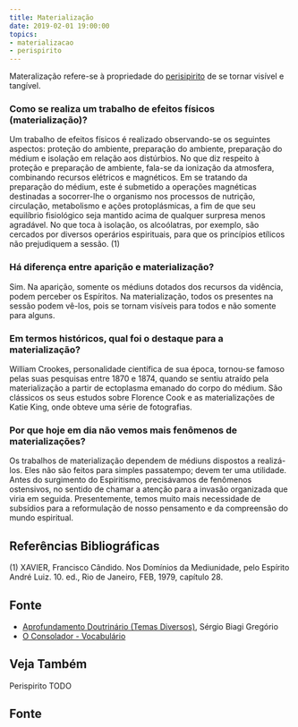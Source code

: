```yaml
---
title: Materialização
date: 2019-02-01 19:00:00
topics:
- materializacao
- perispirito
---
```


Materalização refere-se à propriedade do [perisipirito](../perispirito) de se
tornar visível e tangível. 

### Como se realiza um trabalho de efeitos físicos (materialização)?
Um trabalho de efeitos físicos é realizado observando-se os seguintes
aspectos: proteção do ambiente, preparação do ambiente, preparação do
médium e isolação em relação aos distúrbios. No que diz respeito à
proteção e preparação de ambiente, fala-se da ionização da atmosfera,
combinando recursos elétricos e magnéticos. Em se tratando da preparação
do médium, este é submetido a operações magnéticas destinadas a
socorrer-lhe o organismo nos processos de nutrição, circulação,
metabolismo e ações protoplásmicas, a fim de que seu equilíbrio
fisiológico seja mantido acima de qualquer surpresa menos agradável. No
que toca à isolação, os alcoólatras, por exemplo, são cercados por
diversos operários espirituais, para que os princípios etílicos não
prejudiquem a sessão. (1)

### Há diferença entre aparição e materialização?
Sim. Na aparição, somente os médiuns dotados dos recursos da vidência,
podem perceber os Espíritos. Na materialização, todos os presentes na
sessão podem vê-los, pois se tornam visíveis para todos e não somente
para alguns.

### Em termos históricos, qual foi o destaque para a materialização?
William Crookes, personalidade científica de sua época, tornou-se famoso
pelas suas pesquisas entre 1870 e 1874, quando se sentiu atraído pela
materialização a partir de ectoplasma emanado do corpo do médium. São
clássicos os seus estudos sobre Florence Cook e as materializações de
Katie King, onde obteve uma série de fotografias.

### Por que hoje em dia não vemos mais fenômenos de materializações?
Os trabalhos de materialização dependem de médiuns dispostos a
realizá-los. Eles não são feitos para simples passatempo; devem ter uma
utilidade. Antes do surgimento do Espiritismo, precisávamos de fenômenos
ostensivos, no sentido de chamar a atenção para a invasão organizada que
viria em seguida. Presentemente, temos muito mais necessidade de
subsídios para a reformulação de nosso pensamento e da compreensão do
mundo espiritual.

## Referências Bibliográficas
(1) XAVIER, Francisco Cândido. Nos Domínios da Mediunidade, pelo
Espírito André Luiz. 10. ed., Rio de Janeiro, FEB, 1979, capítulo 28.

## Fonte
* [Aprofundamento Doutrinário (Temas Diversos)](https://sites.google.com/view/aprofundamentodoutrinario/ectoplasma-e-materialização), Sérgio Biagi Gregório
* [O Consolador - Vocabulário](http://www.oconsolador.com.br/linkfixo/vocabulario/principal.html)

## Veja Também
Perispirito
TODO

## Fonte
